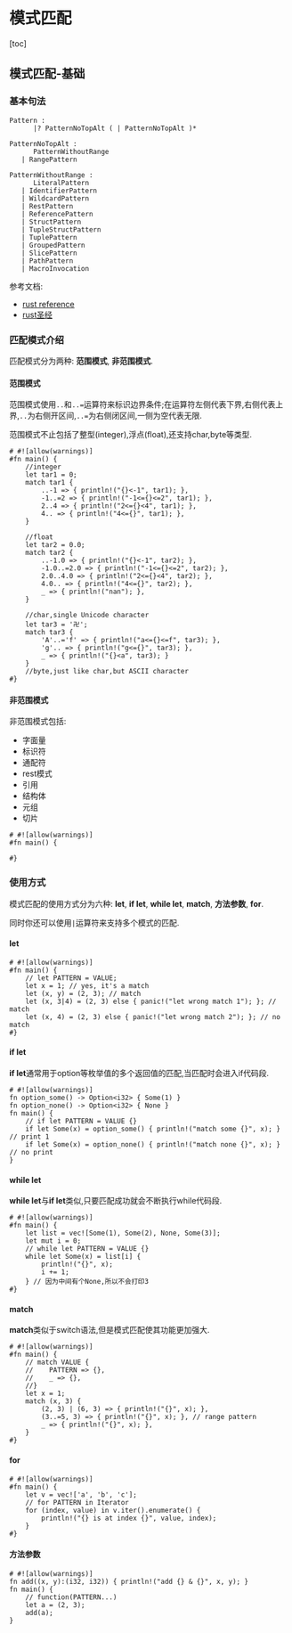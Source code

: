 # 模式匹配
[toc]
## 模式匹配-基础

### 基本句法
```
Pattern :
      |? PatternNoTopAlt ( | PatternNoTopAlt )*

PatternNoTopAlt :
      PatternWithoutRange
   | RangePattern

PatternWithoutRange :
      LiteralPattern
   | IdentifierPattern
   | WildcardPattern
   | RestPattern
   | ReferencePattern
   | StructPattern
   | TupleStructPattern
   | TuplePattern
   | GroupedPattern
   | SlicePattern
   | PathPattern
   | MacroInvocation
```
参考文档:
- [rust reference](https://doc.rust-lang.org/reference/patterns.html)
- [rust圣经](https://course.rs/basic/match-pattern/intro.html)

### 匹配模式介绍
匹配模式分为两种: **范围模式**, **非范围模式**.

#### 范围模式
范围模式使用`..`和`..=`运算符来标识边界条件;在运算符左侧代表下界,右侧代表上界,`..`为右侧开区间,`..=`为右侧闭区间,一侧为空代表无限.

范围模式不止包括了整型(integer),浮点(float),还支持char,byte等类型.
```rust,edition2024
# #![allow(warnings)]
#fn main() {
    //integer
    let tar1 = 0;
    match tar1 {
        ..-1 => { println!("{}<-1", tar1); },
        -1..=2 => { println!("-1<={}<=2", tar1); },
        2..4 => { println!("2<={}<4", tar1); },
        4.. => { println!("4<={}", tar1); },
    }
    
    //float
    let tar2 = 0.0;
    match tar2 {
        ..-1.0 => { println!("{}<-1", tar2); },
        -1.0..=2.0 => { println!("-1<={}<=2", tar2); },
        2.0..4.0 => { println!("2<={}<4", tar2); },
        4.0.. => { println!("4<={}", tar2); },
        _ => { println!("nan"); },
    }
    
    //char,single Unicode character
    let tar3 = '卍';
    match tar3 {
        'A'..='f' => { println!("a<={}<=f", tar3); },
        'g'.. => { println!("g<={}", tar3); },
        _ => { println!("{}<a", tar3); }
    }
    //byte,just like char,but ASCII character
#}

```

#### 非范围模式
非范围模式包括:
- 字面量
- 标识符
- 通配符
- rest模式
- 引用
- 结构体
- 元组
- 切片

```rust,edition2024
# #![allow(warnings)]
#fn main() {
    
#}
```

### 使用方式
模式匹配的使用方式分为六种: **let**, **if let**, **while let**, **match**, **方法参数**, **for**.

同时你还可以使用`|`运算符来支持多个模式的匹配.

#### let
```rust,edition2024
# #![allow(warnings)]
#fn main() {
    // let PATTERN = VALUE;
    let x = 1; // yes, it's a match
    let (x, y) = (2, 3); // match
    let (x, 3|4) = (2, 3) else { panic!("let wrong match 1"); }; // match
    let (x, 4) = (2, 3) else { panic!("let wrong match 2"); }; // no match
#}
```

#### if let
**if let**通常用于option等枚举值的多个返回值的匹配,当匹配时会进入if代码段.
```rust,edition2024
# #![allow(warnings)]
fn option_some() -> Option<i32> { Some(1) }
fn option_none() -> Option<i32> { None }
fn main() {
    // if let PATTERN = VALUE {}
    if let Some(x) = option_some() { println!("match some {}", x); } // print 1
    if let Some(x) = option_none() { println!("match none {}", x); } // no print
}
```

#### while let
**while let**与**if let**类似,只要匹配成功就会不断执行while代码段.
```rust,edition2024
# #![allow(warnings)]
#fn main() {
    let list = vec![Some(1), Some(2), None, Some(3)];
    let mut i = 0;
    // while let PATTERN = VALUE {}
    while let Some(x) = list[i] {
        println!("{}", x);
        i += 1;
    } // 因为中间有个None,所以不会打印3
#}
```

#### match
**match**类似于switch语法,但是模式匹配使其功能更加强大.
```rust,edition2024
# #![allow(warnings)]
#fn main() {
    // match VALUE {
    //    PATTERN => {},
    //    _ => {},
    //}
    let x = 1;
    match (x, 3) {
        (2, 3) | (6, 3) => { println!("{}", x); },
        (3..=5, 3) => { println!("{}", x); }, // range pattern
        _ => { println!("{}", x); },
    }
#}
```

#### for
```rust,edition2024
# #![allow(warnings)]
#fn main() {
    let v = vec!['a', 'b', 'c'];
    // for PATTERN in Iterator
    for (index, value) in v.iter().enumerate() {
        println!("{} is at index {}", value, index);
    }
#}
```

#### 方法参数
```rust,edition2024
# #![allow(warnings)]
fn add((x, y):(i32, i32)) { println!("add {} & {}", x, y); }
fn main() {
    // function(PATTERN...)
    let a = (2, 3);
    add(a);
}
```
